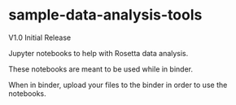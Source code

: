 # sample-data-analysis-tools
V1.0 Initial Release

Jupyter notebooks to help with Rosetta data analysis.

These notebooks are meant to be used while in binder. 

When in binder, upload your files to the binder in order to use the notebooks.



